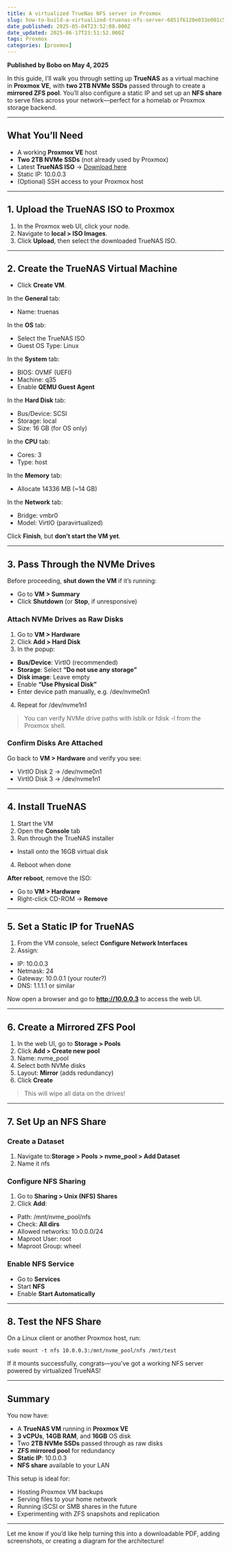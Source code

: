 ```yaml
---
title: A virtualized TrueNas NFS server in Proxmox
slug: how-to-build-a-virtualized-truenas-nfs-server-6851f6120e033e001c52b631
date_published: 2025-05-04T23:52:08.000Z
date_updated: 2025-06-17T23:51:52.000Z
tags: Proxmox
categories: [proxmox]
---
```


**Published by Bobo on May 4, 2025**

In this guide, I’ll walk you through setting up **TrueNAS** as a virtual machine in **Proxmox VE**, with **two 2TB NVMe SSDs** passed through to create a **mirrored ZFS pool**. You’ll also configure a static IP and set up an **NFS share** to serve files across your network—perfect for a homelab or Proxmox storage backend.

---

## **What You’ll Need**

- A working **Proxmox VE** host
- **Two 2TB NVMe SSDs** (not already used by Proxmox)
- Latest **TrueNAS ISO** → [Download here](https://www.truenas.com/download)
- Static IP: 10.0.0.3
- (Optional) SSH access to your Proxmox host

---

## **1. Upload the TrueNAS ISO to Proxmox**

1. In the Proxmox web UI, click your node.
2. Navigate to **local > ISO Images**.
3. Click **Upload**, then select the downloaded TrueNAS ISO.

---

## **2. Create the TrueNAS Virtual Machine**

- Click **Create VM**.

In the **General** tab:

- Name: truenas

In the **OS** tab:

- Select the TrueNAS ISO
- Guest OS Type: Linux

In the **System** tab:

- BIOS: OVMF (UEFI)
- Machine: q35
- Enable **QEMU Guest Agent**

In the **Hard Disk** tab:

- Bus/Device: SCSI
- Storage: local
- Size: 16 GB (for OS only)

In the **CPU** tab:

- Cores: 3
- Type: host

In the **Memory** tab:

- Allocate 14336 MB (~14 GB)

In the **Network** tab:

- Bridge: vmbr0
- Model: VirtIO (paravirtualized)

Click **Finish**, but **don’t start the VM yet**.

---

## **3. Pass Through the NVMe Drives**

Before proceeding, **shut down the VM** if it’s running:

- Go to **VM > Summary**
- Click **Shutdown** (or **Stop**, if unresponsive)

### **Attach NVMe Drives as Raw Disks**

1. Go to **VM > Hardware**
2. Click **Add > Hard Disk**
3. In the popup:
- **Bus/Device**: VirtIO (recommended)
- **Storage**: Select **“Do not use any storage”**
- **Disk image**: Leave empty
- Enable **“Use Physical Disk”**
- Enter device path manually, e.g. /dev/nvme0n1

4. Repeat for /dev/nvme1n1

> You can verify NVMe drive paths with lsblk or fdisk -l from the Proxmox shell.

### **Confirm Disks Are Attached**

Go back to **VM > Hardware** and verify you see:

- VirtIO Disk 2 → /dev/nvme0n1
- VirtIO Disk 3 → /dev/nvme1n1

---

## **4. Install TrueNAS**

1. Start the VM
2. Open the **Console** tab
3. Run through the TrueNAS installer
- Install onto the 16GB virtual disk

4. Reboot when done

**After reboot**, remove the ISO:

- Go to **VM > Hardware**
- Right-click CD-ROM → **Remove**

---

## **5. Set a Static IP for TrueNAS**

1. From the VM console, select **Configure Network Interfaces**
2. Assign:
- IP: 10.0.0.3
- Netmask: 24
- Gateway: 10.0.0.1 (your router?)
- DNS: 1.1.1.1 or similar

Now open a browser and go to **http://10.0.0.3** to access the web UI.

---

## **6. Create a Mirrored ZFS Pool**

1. In the web UI, go to **Storage > Pools**
2. Click **Add > Create new pool**
3. Name: nvme_pool
4. Select both NVMe disks
5. Layout: **Mirror** (adds redundancy)
6. Click **Create**

> This will wipe all data on the drives!

---

## **7. Set Up an NFS Share**

### **Create a Dataset**

1. Navigate to:**Storage > Pools > nvme_pool > Add Dataset**
2. Name it nfs

### **Configure NFS Sharing**

1. Go to **Sharing > Unix (NFS) Shares**
2. Click **Add**:
- Path: /mnt/nvme_pool/nfs
- Check: **All dirs**
- Allowed networks: 10.0.0.0/24
- Maproot User: root
- Maproot Group: wheel

### **Enable NFS Service**

- Go to **Services**
- Start **NFS**
- Enable **Start Automatically**

---

## **8. Test the NFS Share**

On a Linux client or another Proxmox host, run:

    sudo mount -t nfs 10.0.0.3:/mnt/nvme_pool/nfs /mnt/test

If it mounts successfully, congrats—you’ve got a working NFS server powered by virtualized TrueNAS!

---

## **Summary**

You now have:

- A **TrueNAS VM** running in **Proxmox VE**
- **3 vCPUs**, **14GB RAM**, and **16GB** OS disk
- Two **2TB NVMe SSDs** passed through as raw disks
- **ZFS mirrored pool** for redundancy
- **Static IP**: 10.0.0.3
- **NFS share** available to your LAN

This setup is ideal for:

- Hosting Proxmox VM backups
- Serving files to your home network
- Running iSCSI or SMB shares in the future
- Experimenting with ZFS snapshots and replication

---

Let me know if you’d like help turning this into a downloadable PDF, adding screenshots, or creating a diagram for the architecture!
